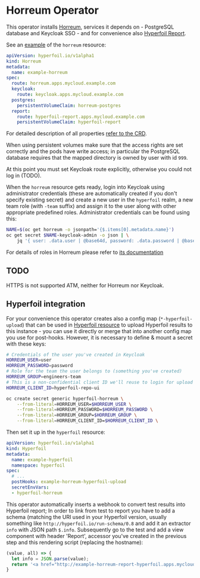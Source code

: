 # Horreum Operator

This operator installs [Horreum](https://github.com/Hyperfoil/Horreum), services it depends on - PostgreSQL database and Keycloak SSO - and for convenience also [Hyperfoil Report](https://github.com/Hyperfoil/report).

See an [example](deploy/crds/hyperfoil.io_v1alpha1_horreum_cr.yaml) of the `horreum` resource:

```yaml
apiVersion: hyperfoil.io/v1alpha1
kind: Horreum
metadata:
  name: example-horreum
spec:
  route: horreum.apps.mycloud.example.com
  keycloak:
    route: keycloak.apps.mycloud.example.com
  postgres:
    persistentVolumeClaim: horreum-postgres
  report:
    route: hyperfoil-report.apps.mycloud.example.com
    persistentVolumeClaim: hyperfoil-report
```

For detailed description of all properties [refer to the CRD](deploy/olm-catalog/horreum-operator/0.1.0/hyperfoil.io_horreums_crd.yaml).

When using persistent volumes make sure that the access rights are set correctly and the pods have write access; in particular the PostgreSQL database requires that the mapped directory is owned by user with id `999`.

At this point you must set Keycloak route explicitly, otherwise you could not log in (TODO).

When the `horreum` resource gets ready, login into Keycloak using administrator credentials (these are automatically created if you don't specify existing secret) and create a new user in the `hyperfoil` realm, a new team role (with `-team` suffix) and assign it to the user along with other appropriate predefined roles. Administrator credentials can be found using this:

```sh
NAME=$(oc get horreum -o jsonpath='{$.items[0].metadata.name}')
oc get secret $NAME-keycloak-admin -o json | \
    jq '{ user: .data.user | @base64d, password: .data.password | @base64d }'
```

For details of roles in Horreum please refer to [its documentation](https://github.com/Hyperfoil/Horreum)

## TODO

HTTPS is not supported ATM, neither for Horreum nor Keycloak.

## Hyperfoil integration

For your convenience this operator creates also a config map (`*-hyperfoil-upload`) that can be used in [Hyperfoil resource](https://github.com/Hyperfoil/hyperfoil-operator) to upload Hyperfoil results to this instance - you can use it directly or merge that into another config map you use for post-hooks. However, it is necessary to define & mount a secret with these keys:

```sh
# Credentials of the user you've created in Keycloak
HORREUM_USER=user
HORREUM_PASSWORD=password
# Role for the team the user belongs to (something you've created)
HORREUM_GROUP=engineers-team
# This is a non-confidential client ID we'll reuse to login for upload
HORREUM_CLIENT_ID=hyperfoil-repo-ui

oc create secret generic hyperfoil-horreum \
    --from-literal=HORREUM_USER=$HORREUM_USER \
    --from-literal=HORREUM_PASSWORD=$HORREUM_PASSWORD \
    --from-literal=HORREUM_GROUP=$HORREUM_GROUP \
    --from-literal=HORREUM_CLIENT_ID=$HORREUM_CLIENT_ID \
```

Then set it up in the `hyperfoil` resource:

```yaml
apiVersion: hyperfoil.io/v1alpha1
kind: Hyperfoil
metadata:
  name: example-hyperfoil
  namespace: hyperfoil
spec:
  # ...
  postHooks: example-horreum-hyperfoil-upload
  secretEnvVars:
  - hyperfoil-horreum
```

This operator automatically inserts a webhook to convert test results into Hyperfoil report; In order to link from test to report you have to add a schema (matching the URI used in your Hyperfoil version, usually something like `http://hyperfoil.io/run-schema/0.8` and add it an extractor `info` with JSON path `$.info`. Subsequently go to the test and add a view component with header 'Report', accessor you've created in the previous step and this rendering script (replacing the hostname):

```js
(value, all) => {
  let info = JSON.parse(value);
  return '<a href="http://example-horreum-report-hyperfoil.apps.mycloud.example.com/' + all.id + '-' + info.id +'-' + info.benchmark + '.html" target=_blank>Show</a>'
}
```